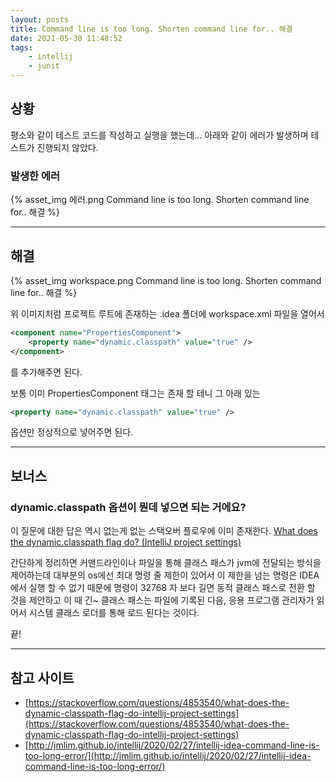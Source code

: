 ```yaml
---
layout: posts
title: Command line is too long. Shorten command line for.. 해결
date: 2021-05-30 11:48:52
tags:
    - intellij
    - junit
---
```


## 상황

평소와 같이 테스트 코드를 작성하고 실행을 했는데... 아래와 같이 에러가 발생하며 테스트가 진행되지 않았다.

### 발생한 에러

{% asset_img 에러.png Command line is too long. Shorten command line for.. 해결 %}

* * *

## 해결

{% asset_img workspace.png Command line is too long. Shorten command line for.. 해결 %}

위 이미지처럼 프로젝트 루트에 존재하는 .idea 폴더에 workspace.xml 파일을 열어서

```xml
<component name="PropertiesComponent">
    <property name="dynamic.classpath" value="true" />
</component>
```

를 추가해주면 된다.

보통 이미 PropertiesComponent 태그는 존재 할 테니 그 아래 있는

```xml
<property name="dynamic.classpath" value="true" />
```

옵션만 정상적으로 넣어주면 된다.

* * *

## 보너스

### dynamic.classpath 옵션이 뭔데 넣으면 되는 거에요?

이 질문에 대한 답은 역시 없는게 없는 스택오버 플로우에 이미 존재한다. [What does the dynamic.classpath flag do? (IntelliJ project settings)](https://stackoverflow.com/questions/4853540/what-does-the-dynamic-classpath-flag-do-intellij-project-settings)

간단하게 정리하면 커맨드라인이나 파일을 통해 클래스 패스가 jvm에 전달되는 방식을 제어하는데 대부분의 os에선 최대 명령 줄 제한이 있어서 이 제한을 넘는 명령은 IDEA에서 실행 할 수 없기 때문에 명령이 32768 자 보다 길면 동적 클래스 패스로 전환 할 것을 제안하고 이 때 긴~ 클래스 패스는 파일에 기록된 다음, 응용 프로그램 관리자가 읽어서 시스템 클래스 로더를 통해 로드 된다는 것이다.

끝!

* * *

## 참고 사이트

- [https://stackoverflow.com/questions/4853540/what-does-the-dynamic-classpath-flag-do-intellij-project-settings](https://stackoverflow.com/questions/4853540/what-does-the-dynamic-classpath-flag-do-intellij-project-settings)
- [http://jmlim.github.io/intellij/2020/02/27/intellij-idea-command-line-is-too-long-error/](http://jmlim.github.io/intellij/2020/02/27/intellij-idea-command-line-is-too-long-error/)